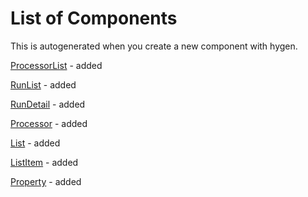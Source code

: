# List of Components

This is autogenerated when you create a new component with hygen.

[ProcessorList](./src/ProcessorList/ProcessorList.jsx) - added 

[RunList](./src/RunList/RunList.jsx) - added 

[RunDetail](./src/RunDetail/RunDetail.jsx) - added 

[Processor](./src/Processor/Processor.jsx) - added 

[List](./src/List/List.jsx) - added 

[ListItem](./src/ListItem/ListItem.jsx) - added 

[Property](./src/Property/Property.jsx) - added 
